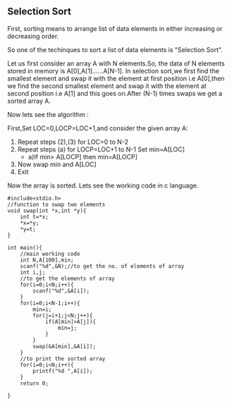 ## Selection Sort
<p> First, sorting means to arrange list of data elements in either increasing or decreasing order.</p>
<p> So one of the techinques to sort a list of data elements is "Selection Sort".</p>
<p> Let us first consider an array A with N elements.So, the data of N elements stored in memory is A[0],A[1]......A[N-1].
In selection sort,we first find the smallest element and swap it with the element at first position i.e A[0],then we find the second smallest element and swap it with the element at second position
i.e A[1] and this goes on.After (N-1) times swaps we get a sorted array A.</p>
<p>
Now lets see the algorithm :
</p>

First,Set LOC=0,LOCP=LOC+1,and consider the given array A:


1. Repeat steps (2),(3) for LOC=0 to N-2
2. Repeat steps (a) for LOCP=LOC+1 to N-1 Set min=A[LOC]
    - a)If min> A[LOCP] then min=A[LOCP]
3. Now swap min and A[LOC] 
4. Exit
<p>
    Now the array is sorted.
     Lets see the working code in c language.
    </p>
   
```
#include<stdio.h>
//function to swap two elements
void swap(int *x,int *y){
    int t=*x;
    *x=*y;
    *y=t;
}

int main(){
    //main working code
    int N,A[100],min;
    scanf("%d",&N);//to get the no. of elements of array
    int i,j;
    //to get the elements of array
    for(i=0;i<N;i++){
        scanf("%d",&A[i]);
    }
    for(i=0;i<N-1;i++){
        min=i;
        for(j=i+1;j<N;j++){
            if(A[min]>A[j]){
                min=j;
            }
        }
        swap(&A[min],&A[i]);
    }
    //to print the sorted array
    for(i=0;i<N;i++){
        printf("%d ",A[i]);
    }
    return 0;
    
}

```
